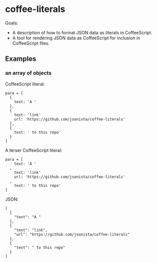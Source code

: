 # coffee-literals

Goals:

* A description of how to format JSON data as literals in CoffeeScript.
* A tool for rendering JSON data as CoffeeScript for inclusion in
  CoffeeScript files.

## Examples

### an array of objects

CoffeeScript literal:

    para = [
      {
        text: 'A '
      },
      {
        text: 'link'
        url: 'https://github.com/jsonista/coffee-literals'
      },
      {
        text: ' to this repo'
      }
    ]

A terser CoffeeScript literal:

    para = [
        text: 'A '
      ,
        text: 'link'
        url: 'https://github.com/jsonista/coffee-literals'
      ,
        text: ' to this repo'
    ]

JSON:

    [
      {
        "text": "A "
      },
      {
        "text": "link",
        "url": "https://github.com/jsonista/coffee-literals"
      },
      {
        "text": " to this repo"
      }
    ]

